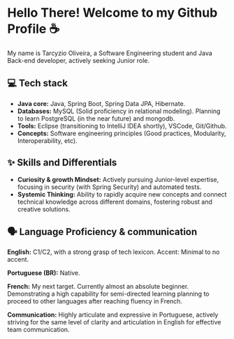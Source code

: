 
# Hello There! Welcome to my Github Profile ☕
My name is Tarcyzio Oliveira, a Software Engineering student and Java Back-end developer, actively seeking Junior role.
## 
## 💻 Tech stack 
- **Java core:** Java, Spring Boot, Spring Data JPA, Hibernate.
- **Databases:** MySQL (Solid proficiency in relational modeling). Planning to learn PostgreSQL (in the near future) and mongodb.
- **Tools:** Eclipse (transitioning to IntelliJ IDEA shortly), VSCode, Git/Github.
- **Concepts:** Software engineering principles (Good practices, Modularity, Interoperability, etc).
## ✨ Skills and Differentials 
- **Curiosity & growth Mindset:** Actively pursuing Junior-level expertise, focusing in security (with Spring Security) and automated tests.
- **Systemic Thinking:** Ability to rapidly acquire new concepts and connect technical knowledge across different domains, fostering robust and creative solutions.
## 🗣️ Language Proficiency & communication 

**English:** C1/C2, with a strong grasp of tech lexicon. Accent: Minimal to no accent.

**Portuguese (BR):** Native.

**French:** My next target. Currently almost an absolute beginner. Demonstrating a high capability for semi-directed learning planning to proceed to other languages after reaching fluency in French.



**Communication:** Highly articulate and expressive in Portuguese, actively striving for the same level of clarity and articulation in English for effective team communication.
<!--
**CelestialHarp/CelestialHarp** is a ✨ _special_ ✨ repository because its `README.md` (this file) appears on your GitHub profile.

Here are some ideas to get you started:

- 🔭 I’m currently working on ...
- 🌱 I’m currently learning ...
- 👯 I’m looking to collaborate on ...
- 🤔 I’m looking for help with ...
- 💬 Ask me about ...
- 📫 How to reach me: ...
- 😄 Pronouns: ...
- ⚡ Fun fact: ...
-->
